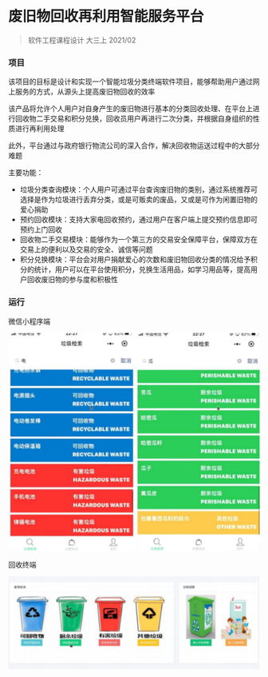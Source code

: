 # 废旧物回收再利用智能服务平台

> 软件工程课程设计 大三上 2021/02

### 项目

该项目的目标是设计和实现一个智能垃圾分类终端软件项目，能够帮助用户通过网上服务的方式，从源头上提高废旧物回收的效率

该产品将允许个人用户对自身产生的废旧物进行基本的分类回收处理、在平台上进行回收物二手交易和积分兑换，回收员用户再进行二次分类，并根据自身组织的性质进行再利用处理

此外，平台通过与政府银行物流公司的深入合作，解决回收物运送过程中的大部分难题

主要功能：

- 垃圾分类查询模块：个人用户可通过平台查询废旧物的类别，通过系统推荐可选择是作为垃圾进行丢弃分类，或是可贩卖的废品，又或是可作为闲置旧物的爱心捐助
- 预约回收模块：支持大家电回收预约，通过用户在客户端上提交预约信息即可预约上门回收
- 回收物二手交易模块：能够作为一个第三方的交易安全保障平台，保障双方在交易上的便利以及交易的安全、诚信等问题
- 积分兑换模块：平台会对用户捐献爱心的次数和废旧物回收分类的情况给予积分的统计，用户可以在平台使用积分，兑换生活用品，如学习用品等，提高用户回收废旧物的参与度和积极性

### 运行

微信小程序端

![](https://github.com/Kukukukiki192/TyporaImg/raw/main/img/ZJUT9.png)

回收终端

![](https://github.com/Kukukukiki192/TyporaImg/raw/main/img/ZJUT10.png)
